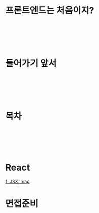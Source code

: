# 프론트엔드는 처음이지?


<br/> <br/><br/> <br/>



# 들어가기 앞서


<br/> <br/><br/> <br/>

# 목차 


<br/> <br/><br/> <br/>

# React

[1. JSX, map](https://github.com/wjdpwdn/MyBlog#jsx-%EC%A0%95%EC%9D%98%EC%99%80-%EA%B7%9C%EC%B9%99)

# 면접준비
